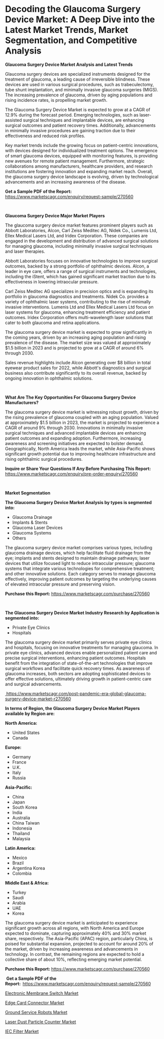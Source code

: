 <p><h1>Decoding the Glaucoma Surgery Device Market: A Deep Dive into the Latest Market Trends, Market Segmentation, and Competitive Analysis</h1></p><p><strong>Glaucoma Surgery Device Market Analysis and Latest Trends</strong></p>
<p><p>Glaucoma surgery devices are specialized instruments designed for the treatment of glaucoma, a leading cause of irreversible blindness. These devices are used in various surgical procedures, such as trabeculectomy, tube shunt implantation, and minimally invasive glaucoma surgeries (MIGS). The increasing prevalence of glaucoma, driven by aging populations and rising incidence rates, is propelling market growth.</p><p>The Glaucoma Surgery Device Market is expected to grow at a CAGR of 12.9% during the forecast period. Emerging technologies, such as laser-assisted surgical techniques and implantable devices, are enhancing surgical outcomes and patient recovery times. Additionally, advancements in minimally invasive procedures are gaining traction due to their effectiveness and reduced risk profiles. </p><p>Key market trends include the growing focus on patient-centric innovations, with devices designed for individualized treatment options. The emergence of smart glaucoma devices, equipped with monitoring features, is providing new avenues for remote patient management. Furthermore, strategic collaborations among manufacturers, healthcare providers, and research institutions are fostering innovation and expanding market reach. Overall, the glaucoma surgery device landscape is evolving, driven by technological advancements and an increasing awareness of the disease.</p></p>
<p><strong>Get a Sample PDF of the Report:&nbsp;</strong> <a href="https://www.marketscagr.com/enquiry/request-sample/270560?utm_campaign=1816&utm_medium=2&utm_source=Github&utm_content=ia&utm_term=30102024&utm_id=glaucoma-surgery-device">https://www.marketscagr.com/enquiry/request-sample/270560</a></p>
<p>&nbsp;</p>
<p><strong>Glaucoma Surgery Device Major Market Players</strong></p>
<p><p>The glaucoma surgery device market features prominent players such as Abbott Laboratories, Alcon, Carl Zeiss Meditec AG, Nidek Co., Lumenis Ltd, Ellex Medical Lasers Ltd, and Iridex Corporation. These companies are engaged in the development and distribution of advanced surgical solutions for managing glaucoma, including minimally invasive surgical techniques and laser therapies.</p><p>Abbott Laboratories focuses on innovative technologies to improve surgical outcomes, backed by a strong portfolio of ophthalmic devices. Alcon, a leader in eye care, offers a range of surgical instruments and technologies, including the iStent, which has gained significant market traction due to its effectiveness in lowering intraocular pressure.</p><p>Carl Zeiss Meditec AG specializes in precision optics and is expanding its portfolio in glaucoma diagnostics and treatments. Nidek Co. provides a variety of ophthalmic laser systems, contributing to the rise of minimally invasive interventions. Lumenis Ltd and Ellex Medical Lasers Ltd focus on laser systems for glaucoma, enhancing treatment efficiency and patient outcomes. Iridex Corporation offers multi-wavelength laser solutions that cater to both glaucoma and retina applications.</p><p>The glaucoma surgery device market is expected to grow significantly in the coming years, driven by an increasing aging population and rising prevalence of the disease. The market size was valued at approximately $1.5 billion in 2023 and is projected to grow at a CAGR of around 6% through 2030. </p><p>Sales revenue highlights include Alcon generating over $8 billion in total eyewear product sales for 2022, while Abbott's diagnostics and surgical business also contribute significantly to its overall revenue, backed by ongoing innovation in ophthalmic solutions.</p></p>
<p>&nbsp;</p>
<p><strong>What Are The Key Opportunities For Glaucoma Surgery Device Manufacturers?</strong></p>
<p><p>The glaucoma surgery device market is witnessing robust growth, driven by the rising prevalence of glaucoma coupled with an aging population. Valued at approximately $1.5 billion in 2023, the market is projected to experience a CAGR of around 9% through 2030. Innovations in minimally invasive surgical techniques and advanced implantable devices are enhancing patient outcomes and expanding adoption. Furthermore, increasing awareness and screening initiatives are expected to bolster demand. Geographically, North America leads the market, while Asia-Pacific shows significant growth potential due to improving healthcare infrastructure and rising ophthalmic surgical procedures.</p></p>
<p><strong>Inquire or Share Your Questions If Any Before Purchasing This Report:</strong> <a href="https://www.marketscagr.com/enquiry/pre-order-enquiry/270560?utm_campaign=1816&utm_medium=2&utm_source=Github&utm_content=ia&utm_term=30102024&utm_id=glaucoma-surgery-device">https://www.marketscagr.com/enquiry/pre-order-enquiry/270560</a></p>
<p>&nbsp;</p>
<p><strong>Market Segmentation</strong></p>
<p><strong>The Glaucoma Surgery Device Market Analysis by types is segmented into:</strong></p>
<p><ul><li>Glaucoma Drainage</li><li>Implants & Stents</li><li>Glaucoma Laser Devices</li><li>Glaucoma Systems</li><li>Others</li></ul></p>
<p><p>The glaucoma surgery device market comprises various types, including glaucoma drainage devices, which help facilitate fluid drainage from the eye; implants and stents designed to maintain drainage pathways; laser devices that utilize focused light to reduce intraocular pressure; glaucoma systems that integrate various technologies for comprehensive treatment; and other innovative solutions. Each category serves to manage glaucoma effectively, improving patient outcomes by targeting the underlying causes of elevated intraocular pressure and preserving vision.</p></p>
<p><strong>Purchase this Report:&nbsp;</strong><a href="https://www.marketscagr.com/purchase/270560?utm_campaign=1816&utm_medium=2&utm_source=Github&utm_content=ia&utm_term=30102024&utm_id=glaucoma-surgery-device">https://www.marketscagr.com/purchase/270560</a></p>
<p>&nbsp;</p>
<p><strong>The Glaucoma Surgery Device Market Industry Research by Application is segmented into:</strong></p>
<p><ul><li>Private Eye Clinics</li><li>Hospitals</li></ul></p>
<p><p>The glaucoma surgery device market primarily serves private eye clinics and hospitals, focusing on innovative treatments for managing glaucoma. In private eye clinics, advanced devices enable personalized patient care and precise surgical interventions, enhancing patient outcomes. Hospitals benefit from the integration of state-of-the-art technologies that improve surgical workflows and facilitate quick recovery times. As awareness of glaucoma increases, both sectors are adopting sophisticated devices to offer effective solutions, ultimately driving growth in patient-centric care and surgical advancements.</p></p>
<p><a href="https://www.marketscagr.com/post-pandemic-era-global-glaucoma-surgery-device-market-r270560?utm_campaign=1816&utm_medium=2&utm_source=Github&utm_content=ia&utm_term=30102024&utm_id=glaucoma-surgery-device">&nbsp;https://www.marketscagr.com/post-pandemic-era-global-glaucoma-surgery-device-market-r270560</a></p>
<p><strong>In terms of Region, the Glaucoma Surgery Device Market Players available by Region are:</strong></p>
<p>
    <p> <strong> North America: </strong>
        <ul>
            <li>United States</li>
            <li>Canada</li>
        </ul>
        </p> 
    <p> <strong> Europe: </strong>
        <ul>
            <li>Germany</li>
            <li>France</li>
            <li>U.K.</li>
            <li>Italy</li>
            <li>Russia</li>
        </ul>
        </p> 
    <p> <strong> Asia-Pacific: </strong>
        <ul>
            <li>China</li>
            <li>Japan</li>
            <li>South Korea</li>
            <li>India</li>
            <li>Australia</li>
            <li>China Taiwan</li>
            <li>Indonesia</li>
            <li>Thailand</li>
            <li>Malaysia</li>
        </ul>
        </p> 
    <p> <strong> Latin America: </strong>
        <ul>
            <li>Mexico</li>
            <li>Brazil</li>
            <li>Argentina Korea</li>
            <li>Colombia</li>
        </ul>
        </p> 
    <p> <strong> Middle East & Africa: </strong>
        <ul>
            <li>Turkey</li>
            <li>Saudi</li>
            <li>Arabia</li>
            <li>UAE</li>
            <li>Korea</li>
        </ul>
    </p>
    </p>
<p><p>The glaucoma surgery device market is anticipated to experience significant growth across all regions, with North America and Europe expected to dominate, capturing approximately 40% and 30% market share, respectively. The Asia-Pacific (APAC) region, particularly China, is poised for substantial expansion, projected to account for around 20% of the market, driven by increasing awareness and advancements in technology. In contrast, the remaining regions are expected to hold a collective share of about 10%, reflecting emerging market potential.</p></p>
<p><strong>Purchase this Report: </strong><a href="https://www.marketscagr.com/purchase/270560?utm_campaign=1816&utm_medium=2&utm_source=Github&utm_content=ia&utm_term=30102024&utm_id=glaucoma-surgery-device">https://www.marketscagr.com/purchase/270560</a></p>
<p>&nbsp;<strong>Get a Sample PDF of the Report:&nbsp;&nbsp;</strong><a href="https://www.marketscagr.com/enquiry/request-sample/270560?utm_campaign=1816&utm_medium=2&utm_source=Github&utm_content=ia&utm_term=30102024&utm_id=glaucoma-surgery-device">https://www.marketscagr.com/enquiry/request-sample/270560</a></p>
<p><strong></strong></p>
<p><p><a href="https://www.linkedin.com/pulse/global-perspectives-electronic-membrane-switch-market-trends-ynjde?utm_campaign=1816&utm_medium=2&utm_source=Github&utm_content=ia&utm_term=30102024&utm_id=glaucoma-surgery-device">Electronic Membrane Switch Market</a></p><p><a href="https://www.linkedin.com/pulse/disruption-innovation-edge-card-connector-industry-market-vpqje?utm_campaign=1816&utm_medium=2&utm_source=Github&utm_content=ia&utm_term=30102024&utm_id=glaucoma-surgery-device">Edge Card Connector Market</a></p><p><a href="https://www.linkedin.com/pulse/emerging-opportunities-challenges-global-ground-service-lc9re?utm_campaign=1816&utm_medium=2&utm_source=Github&utm_content=ia&utm_term=30102024&utm_id=glaucoma-surgery-device">Ground Service Robots Market</a></p><p><a href="https://www.linkedin.com/pulse/global-laser-dust-particle-counter-market-exploring-share-oj44e?utm_campaign=1816&utm_medium=2&utm_source=Github&utm_content=ia&utm_term=30102024&utm_id=glaucoma-surgery-device">Laser Dust Particle Counter Market</a></p><p><a href="https://www.linkedin.com/pulse/iec-filter-market-regional-outlook-competition-2024-2031-cjhce?utm_campaign=1816&utm_medium=2&utm_source=Github&utm_content=ia&utm_term=30102024&utm_id=glaucoma-surgery-device">IEC Filter Market</a></p></p>